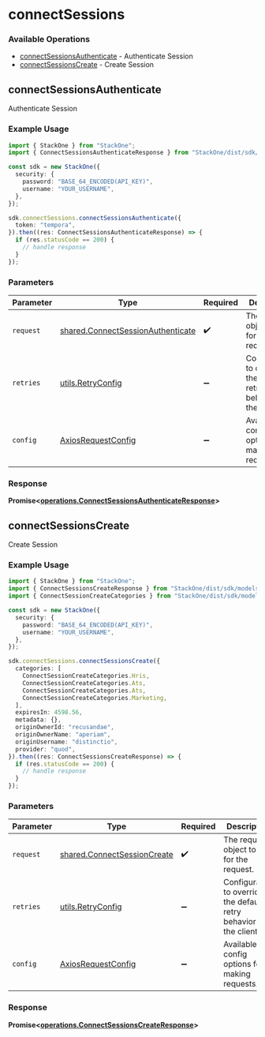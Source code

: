 # connectSessions

### Available Operations

* [connectSessionsAuthenticate](#connectsessionsauthenticate) - Authenticate Session
* [connectSessionsCreate](#connectsessionscreate) - Create Session

## connectSessionsAuthenticate

Authenticate Session

### Example Usage

```typescript
import { StackOne } from "StackOne";
import { ConnectSessionsAuthenticateResponse } from "StackOne/dist/sdk/models/operations";

const sdk = new StackOne({
  security: {
    password: "BASE_64_ENCODED(API_KEY)",
    username: "YOUR_USERNAME",
  },
});

sdk.connectSessions.connectSessionsAuthenticate({
  token: "tempora",
}).then((res: ConnectSessionsAuthenticateResponse) => {
  if (res.statusCode == 200) {
    // handle response
  }
});
```

### Parameters

| Parameter                                                                              | Type                                                                                   | Required                                                                               | Description                                                                            |
| -------------------------------------------------------------------------------------- | -------------------------------------------------------------------------------------- | -------------------------------------------------------------------------------------- | -------------------------------------------------------------------------------------- |
| `request`                                                                              | [shared.ConnectSessionAuthenticate](../../models/shared/connectsessionauthenticate.md) | :heavy_check_mark:                                                                     | The request object to use for the request.                                             |
| `retries`                                                                              | [utils.RetryConfig](../../models/utils/retryconfig.md)                                 | :heavy_minus_sign:                                                                     | Configuration to override the default retry behavior of the client.                    |
| `config`                                                                               | [AxiosRequestConfig](https://axios-http.com/docs/req_config)                           | :heavy_minus_sign:                                                                     | Available config options for making requests.                                          |


### Response

**Promise<[operations.ConnectSessionsAuthenticateResponse](../../models/operations/connectsessionsauthenticateresponse.md)>**


## connectSessionsCreate

Create Session

### Example Usage

```typescript
import { StackOne } from "StackOne";
import { ConnectSessionsCreateResponse } from "StackOne/dist/sdk/models/operations";
import { ConnectSessionCreateCategories } from "StackOne/dist/sdk/models/shared";

const sdk = new StackOne({
  security: {
    password: "BASE_64_ENCODED(API_KEY)",
    username: "YOUR_USERNAME",
  },
});

sdk.connectSessions.connectSessionsCreate({
  categories: [
    ConnectSessionCreateCategories.Hris,
    ConnectSessionCreateCategories.Ats,
    ConnectSessionCreateCategories.Ats,
    ConnectSessionCreateCategories.Marketing,
  ],
  expiresIn: 4598.56,
  metadata: {},
  originOwnerId: "recusandae",
  originOwnerName: "aperiam",
  originUsername: "distinctio",
  provider: "quod",
}).then((res: ConnectSessionsCreateResponse) => {
  if (res.statusCode == 200) {
    // handle response
  }
});
```

### Parameters

| Parameter                                                                  | Type                                                                       | Required                                                                   | Description                                                                |
| -------------------------------------------------------------------------- | -------------------------------------------------------------------------- | -------------------------------------------------------------------------- | -------------------------------------------------------------------------- |
| `request`                                                                  | [shared.ConnectSessionCreate](../../models/shared/connectsessioncreate.md) | :heavy_check_mark:                                                         | The request object to use for the request.                                 |
| `retries`                                                                  | [utils.RetryConfig](../../models/utils/retryconfig.md)                     | :heavy_minus_sign:                                                         | Configuration to override the default retry behavior of the client.        |
| `config`                                                                   | [AxiosRequestConfig](https://axios-http.com/docs/req_config)               | :heavy_minus_sign:                                                         | Available config options for making requests.                              |


### Response

**Promise<[operations.ConnectSessionsCreateResponse](../../models/operations/connectsessionscreateresponse.md)>**

